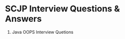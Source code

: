# SCJP Interview Questions & Answers


  <p align="center">
    <ol>
    <li>Java OOPS Interview Quetions</li>
    </ol>
  </p>

